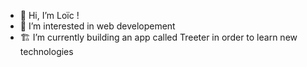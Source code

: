 - 👋 Hi, I’m Loïc !
- 👀 I’m interested in web developement
- 🏗 I’m currently building an app called Treeter in order to learn new technologies
